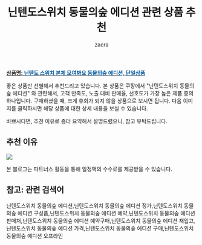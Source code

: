 ﻿---
layout: post
title:  "닌텐도스위치 동물의숲 에디션 관련 상품 추천"
author: zacra
categories: [ 아이템 ]
tags: [닌텐도스위치 동물의숲 에디션,닌텐도스위치 동물의숲 에디션 정가,닌텐도스위치 동물의숲 에디션 구성품,닌텐도스위치 동물의숲 에디션 예약,닌텐도스위치 동물의숲 에디션 판매처,닌텐도스위치 동물의숲 에디션 예약구매,닌텐도스위치 동물의숲 에디션 재입고,닌텐도스위치 동물의숲 에디션 가격,닌텐도스위치 동물의숲 에디션 구매,닌텐도스위치 동물의숲 에디션 오프라인]
image: https://static.coupangcdn.com/image/retail/images/2020/03/24/17/6/13da39a9-d8be-472a-a986-2e76f89f362a.jpg 
description: "쿠팡에서 닌텐도스위치 동물의숲 에디션 관련 상품으로 가장 고객 선호도가 높은 제품 중 하나입니다."
---

<a href="https://link.coupang.com/re/AFFSDP?lptag=AF8407795&pageKey=1384804427&itemId=2419615336&vendorItemId=71314079927&traceid=V0-153-db778f30e4e29e6f"><b>상품명: <font color='#01579B'>닌텐도 스위치 본체 모여봐요 동물의숲 에디션, 단일상품</font></b></a>

좋은 상품만 선별해서 추천드리고 있습니다.
본 상품은 쿠팡에서 "닌텐도스위치 동물의숲 에디션" 와 관련해서, 고객 만족도, 노출 대비 판매율, 선호도가 가장 높은 제품 중의 하나입니다.
구매하셨을 때, 크게 후회가 되지 않을 상품으로 보시면 됩니다. 
다음 이미지를 클릭하시면 해당 상품에 대한 상세 내용을 보실 수 있습니다.

바쁘시다면, 추천 이유로 좀더 요약해서 설명드렸으니, 참고 부탁드립니다.

## 추천 이유 

<a href="https://link.coupang.com/re/AFFSDP?lptag=AF8407795&pageKey=1384804427&itemId=2419615336&vendorItemId=71314079927&traceid=V0-153-db778f30e4e29e6f"><img src="https://thumbnail9.coupangcdn.com/thumbnails/remote/q89/image/vendor_inventory/1cf2/6d8a7e149fa3d4c58abccec4c95e2a0149e7c0e6be9962daa8037f72accb.jpg"></a> 

본 블로그는 파트너스 활동을 통해 일정액의 수수료를 제공받을 수 있습니다.

## 참고: 관련 검색어    
닌텐도스위치 동물의숲 에디션,닌텐도스위치 동물의숲 에디션 정가,닌텐도스위치 동물의숲 에디션 구성품,닌텐도스위치 동물의숲 에디션 예약,닌텐도스위치 동물의숲 에디션 판매처,닌텐도스위치 동물의숲 에디션 예약구매,닌텐도스위치 동물의숲 에디션 재입고,닌텐도스위치 동물의숲 에디션 가격,닌텐도스위치 동물의숲 에디션 구매,닌텐도스위치 동물의숲 에디션 오프라인